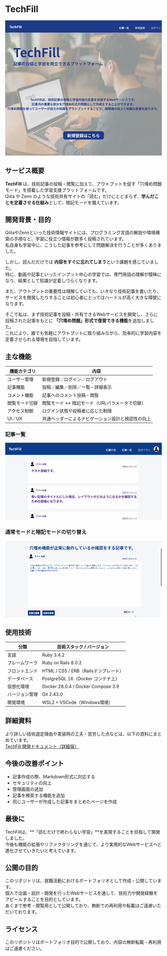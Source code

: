# TechFill
![topページ](./image/top-page.png)

## サービス概要
**TechFill** は、技術記事の投稿・閲覧に加えて、アウトプットを促す「穴埋め問題モード」を搭載した学習支援プラットフォームです。  
Qiita や Zenn のような技術共有サイトの「読む」だけにとどまらず、**学んだことを定着させる仕組み**として、暗記モードを備えています。

## 開発背景・目的

QiitaやZennといった技術情報サイトには、プログラミング言語の解説や環境構築の手順など、学習に役立つ情報が数多く投稿されています。  
私自身も学習中に、こうした記事を参考にして問題解決を行うことが多くありました。

しかし、読んだだけでは **内容をすぐに忘れてしまう**という課題を感じていました。  
特に、動画や記事といったインプット中心の学習では、専門用語の理解が曖昧になり、結果として知識が定着しづらくなります。

また、アウトプットの重要性は理解していても、いきなり技術記事を書いたり、サービスを開発したりすることは初心者にとってはハードルが高く大きな障壁になります。

そこで私は、まず技術記事を投稿・共有できるWebサービスを開発し、さらに投稿された記事をもとに **「穴埋め問題」形式で復習できる機能**を追加しました。  
これにより、誰でも気軽にアウトプットに取り組みながら、効率的に学習内容を定着させられる環境を目指しています。

## 主な機能

| 機能カテゴリ | 内容 |
|--------------|------|
| ユーザー管理 | 新規登録／ログイン／ログアウト |
| 記事機能 | 投稿／編集／削除／一覧・詳細表示 |
| コメント機能 | 記事へのコメント投稿・閲覧 |
| 閲覧モード切替 | 閲覧モード ↔ 暗記モード（URLパラメータで切替） |
| アクセス制御 | ログイン状態や投稿者に応じた制限 |
| UI／UX | 共通ヘッダーによるナビゲーション設計と視認性の向上 |

### 記事一覧
![記事一覧](./image/article-index-page.gif)

### 通常モードと暗記モードの切り替え
![通常モードと暗記モードの切り替えデモ](./image/mode-change.gif)


## 使用技術

| 分類 | 技術スタック / バージョン |
|------|-----------------------------|
| 言語 | Ruby 3.4.2 |
| フレームワーク | Ruby on Rails 8.0.2 |
| フロントエンド | HTML / CSS / ERB（Railsテンプレート） |
| データベース | PostgreSQL 16（Docker コンテナ上） |
| 仮想化環境 | Docker 28.0.4 / Docker Compose 3.9 |
| バージョン管理 | Git 2.43.0 |
| 開発環境 | WSL2 + VSCode（Windows環境） |

## 詳細資料

より詳しい技術選定理由や実装時の工夫・苦労した点などは、以下の資料にまとめています。  
[TechFill 開発ドキュメント（詳細版）](./docs/techfill_detail.md)

## 今後の改善ポイント

- 記事作成の際、Markdown形式に対応する  
- セキュリティの向上  
- 管理画面の追加  
- 記事を検索する機能を追加  
- 同じユーザーが作成した記事をまとめたページを作成

## 最後に

TechFillは、**「読むだけで終わらない学習」**を実現することを目指して開発しました。  
今後も機能の拡張やリファクタリングを通じて、より実用的なWebサービスへと進化させていきたいと考えています。

## 公開の目的

このリポジトリは、就職活動におけるポートフォリオとして作成・公開しています。  
個人で企画・設計・開発を行ったWebサービスを通して、技術力や開発経験をアピールすることを目的としています。  
あくまで参考・閲覧用として公開しており、無断での再利用や転載はご遠慮いただいております。

## ライセンス

このリポジトリはポートフォリオ目的で公開しており、内容の無断転載・再利用はご遠慮ください。
